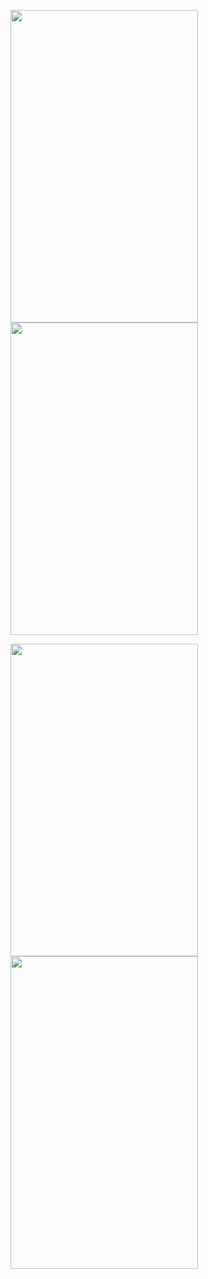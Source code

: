 <p float="left">
  <img src="https://github.com/anupomm/ecommerce_craftybay/assets/95094496/5c997c2e-6ce5-4bdf-bd3f-dfb521802077" width="300" height="500" />
  <img src="https://github.com/anupomm/ecommerce_craftybay/assets/95094496/6908e90e-73d0-44f9-830d-aa39a795e645" width="300"height="500" /> 
</p>

<p float="left">
  <img src="https://github.com/anupomm/ecommerce_craftybay/assets/95094496/534e543c-147e-4401-a5ed-9acd57c54644" width="300"height="500" />
  <img src="https://github.com/anupomm/ecommerce_craftybay/assets/95094496/532882bb-f49c-4ae9-a9d5-499392825d3c" width="300"height="500" /> 
</p>

